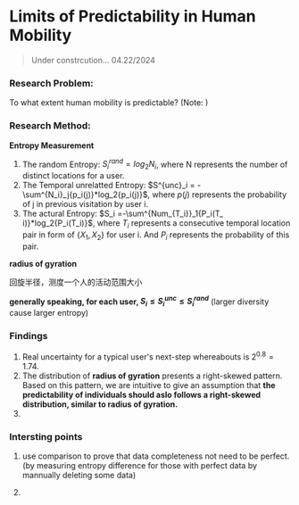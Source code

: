 # Limits of Predictability in Human Mobility

> Under constrcution... 04.22/2024

### Research Problem:

To what extent human mobility is predictable?
(Note: )

### Research Method:

**Entropy Measurement**

1. The random Entropy: $S^{rand}_{i} = log_2{N_i}$, where N represents the number of distinct locations for a user.
2. The Temporal unrelatted Entropy: $S^{unc}_i = -\sum^{N_i}_j{p_i(j)}*log_2{p_i(j)}$, where $p(j)$ represents the probability of j in previous visitation by user i.
3. The actural Entropy: $S_i =-\sum^{Num_{T_i}}_1{P_i(T_
i)}*log_2{P_i(T_i)}$, where $T_i$ represents a consecutive temporal location pair in form of {$X_1,X_2$} for user i. And $P_i$ represents the probability of this pair.

**radius of gyration**

回旋半径，测度一个人的活动范围大小

**generally speaking, for each user, $S_i \leq S^{unc}_i \leq S^{rand}_{i}$** (larger diversity cause larger entropy)

### Findings

1. Real uncertainty for a typical user's next-step whereabouts is $2^{0.8} = 1.74$.
2. The distribution of **radius of gyration** presents a right-skewed pattern. Based on this pattern, we are intuitive to give an assumption that **the predictability of individuals should aslo follows a right-skewed distribution, similar to radius of gyration.**
3.

### Intersting points

1. use comparison to prove that data completeness not need to be perfect. (by measuring entropy difference for those with perfect data by mannually deleting some data)

2.
